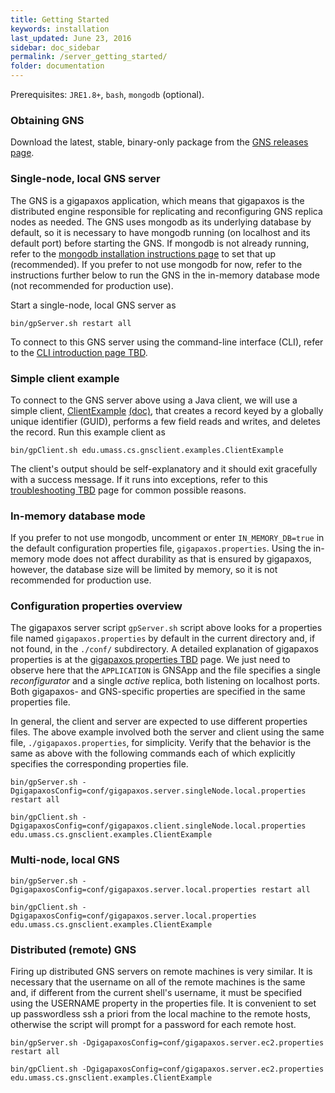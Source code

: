 ```yaml
---
title: Getting Started
keywords: installation
last_updated: June 23, 2016
sidebar: doc_sidebar
permalink: /server_getting_started/
folder: documentation
---
```


Prerequisites: `JRE1.8+`, `bash`, `mongodb` (optional).

### Obtaining GNS
Download the latest, stable, binary-only package from the [GNS releases page](https://github.com/MobilityFirst/GNS/releases).

### Single-node, local GNS server
The GNS is a gigapaxos application, which means that gigapaxos is the distributed engine responsible for replicating and reconfiguring GNS replica nodes as needed. The GNS uses mongodb as its underlying database by default, so it is necessary to have mongodb running (on localhost and its default port) before starting the GNS. If mongodb is not already running, refer to the [mongodb installation instructions page](https://docs.mongodb.com/manual/installation/) to set that up (recommended). If you prefer to not use mongodb for now, refer to the instructions further below to run the GNS in the in-memory database mode (not recommended for production use). 

Start a single-node, local GNS server as 

```
bin/gpServer.sh restart all
```

To connect to this GNS server using the command-line interface (CLI), refer to the [CLI introduction page TBD](.).

### Simple client example
To connect to the GNS server above using a Java client, we will use a simple client, [ClientExample](https://github.com/MobilityFirst/GNS/blob/master/src/edu/umass/cs/gnsclient/examples/ClientExample.java) [(doc)](http://mobilityfirst.github.io/GNS/doc/edu/umass/cs/gnsclient/examples/ClientExample.html), that creates a record keyed by a globally unique identifier (GUID), performs a few field reads and writes, and deletes the record. Run this example client as

```
bin/gpClient.sh edu.umass.cs.gnsclient.examples.ClientExample
```

The client's output should be self-explanatory and it should exit gracefully with a success message. If it runs into exceptions, refer to this [troubleshooting TBD](.) page for common possible reasons.

### In-memory database mode
If you prefer to not use mongodb, uncomment or enter `IN_MEMORY_DB=true` in the default configuration properties file, `gigapaxos.properties`. Using the in-memory mode does not affect durability as that is ensured by gigapaxos, however, the database size will be limited by memory, so it is not recommended for production use.


### Configuration properties overview
The gigapaxos server script `gpServer.sh` script above looks for a properties file named `gigapaxos.properties` by default in the current directory and, if not found, in the `./conf/` subdirectory. A detailed explanation of gigapaxos properties is at the [gigapaxos properties TBD](.) page. We just need to observe here that the `APPLICATION` is GNSApp and the file specifies a single _reconfigurator_ and a single _active_ replica, both listening on localhost ports. Both gigapaxos- and GNS-specific properties are specified in the same properties file.

In general, the client and server are expected to use different properties files. The above example involved both the server and client using the same file, `./gigapaxos.properties`, for simplicity. Verify that the behavior is the same as above with the following commands each of which explicitly specifies the corresponding properties file.

```
bin/gpServer.sh -DgigapaxosConfig=conf/gigapaxos.server.singleNode.local.properties restart all

bin/gpClient.sh -DgigapaxosConfig=conf/gigapaxos.client.singleNode.local.properties edu.umass.cs.gnsclient.examples.ClientExample
```

### Multi-node, local GNS
```
bin/gpServer.sh -DgigapaxosConfig=conf/gigapaxos.server.local.properties restart all

bin/gpClient.sh -DgigapaxosConfig=conf/gigapaxos.server.local.properties edu.umass.cs.gnsclient.examples.ClientExample
```

### Distributed (remote) GNS 
Firing up distributed GNS servers on remote machines is very similar. It is necessary that the username on all of the remote machines is the same and, if different from the current shell's username, it must be specified using the USERNAME property in the properties file. It is convenient to set up passwordless ssh a priori from the local machine to the remote hosts, otherwise the script will prompt for a password for each remote host.

```
bin/gpServer.sh -DgigapaxosConfig=conf/gigapaxos.server.ec2.properties restart all

bin/gpClient.sh -DgigapaxosConfig=conf/gigapaxos.server.ec2.properties edu.umass.cs.gnsclient.examples.ClientExample
```
